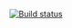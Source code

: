 [![Build status](https://ci.appveyor.com/api/projects/status/tfxqjcse864r4xvl?svg=true)](https://ci.appveyor.com/project/Korartol/patterns2)